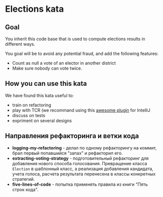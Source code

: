 # Elections kata

## Goal

You inherit this code base that is used to compute elections results in different ways.

You goal will be to avoid any potential fraud, and add the following features:
- Count as null a vote of an elector in another district
- Make sure nobody can vote twice.

## How you can use this kata

We have found this kata useful to:
- train on refactoring
- play with TCR (we recommand using this [awesome plugin](https://plugins.jetbrains.com/plugin/7655-limited-wip) for IntelliJ
- discuss on tests
- expriment on several designs


## Направления рефакторинга и ветки кода

- **logging-my-refactoring** - делал по одному рефакторингу на коммит, брал первый попавшийся "запах" и рефакторил его.
- **extracting-voting-strategy** - подготовительный рефакторинг для добавления нового способа голосования. Превращение
  класса `Election` в шаблонный класс, а реализация добавления кандидата, учета голоса, расчета результата перенесена в 
  классы конкретных стратегий.
- **five-lines-of-code** - попытка применять правила из книги "Пять строк кода".